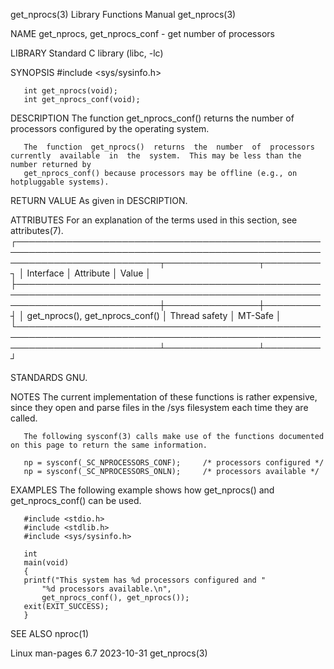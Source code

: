 get_nprocs(3)							   Library Functions Manual							 get_nprocs(3)

NAME
       get_nprocs, get_nprocs_conf - get number of processors

LIBRARY
       Standard C library (libc, -lc)

SYNOPSIS
       #include <sys/sysinfo.h>

       int get_nprocs(void);
       int get_nprocs_conf(void);

DESCRIPTION
       The function get_nprocs_conf() returns the number of processors configured by the operating system.

       The  function  get_nprocs()  returns  the  number  of  processors  currently  available	in  the	 system.  This may be less than the number returned by
       get_nprocs_conf() because processors may be offline (e.g., on hotpluggable systems).

RETURN VALUE
       As given in DESCRIPTION.

ATTRIBUTES
       For an explanation of the terms used in this section, see attributes(7).
       ┌───────────────────────────────────────────────────────────────────────────────────────────────────────────────────────────┬───────────────┬─────────┐
       │ Interface														   │ Attribute	   │ Value   │
       ├───────────────────────────────────────────────────────────────────────────────────────────────────────────────────────────┼───────────────┼─────────┤
       │ get_nprocs(), get_nprocs_conf()											   │ Thread safety │ MT-Safe │
       └───────────────────────────────────────────────────────────────────────────────────────────────────────────────────────────┴───────────────┴─────────┘

STANDARDS
       GNU.

NOTES
       The current implementation of these functions is rather expensive, since they open and parse files in the /sys filesystem each time they are called.

       The following sysconf(3) calls make use of the functions documented on this page to return the same information.

	   np = sysconf(_SC_NPROCESSORS_CONF);	   /* processors configured */
	   np = sysconf(_SC_NPROCESSORS_ONLN);	   /* processors available */

EXAMPLES
       The following example shows how get_nprocs() and get_nprocs_conf() can be used.

       #include <stdio.h>
       #include <stdlib.h>
       #include <sys/sysinfo.h>

       int
       main(void)
       {
	   printf("This system has %d processors configured and "
		   "%d processors available.\n",
		   get_nprocs_conf(), get_nprocs());
	   exit(EXIT_SUCCESS);
       }

SEE ALSO
       nproc(1)

Linux man-pages 6.7							  2023-10-31								 get_nprocs(3)
